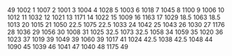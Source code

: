 49
1002 1
1007 2
1001 3
1004 4
1028 5
1003 6
1018 7
1045 8
1100 9
1006 10
1012 11
1032 12
1021 13
1171 14
1022 15
1009 16
1163 17
1029 18.5
1063 18.5
1013 20
1015 21
1050 22.5
1075 22.5
1033 24
1042 25
1043 26
1030 27
1176 28
1036 29
1056 30
1008 31
1025 32.5
1073 32.5
1058 34
1059 35
1020 36
1023 37
1019 39
1049 39
1060 39
1017 41
1024 42.5
1038 42.5
1048 44
1090 45
1039 46
1041 47
1040 48
1175 49
